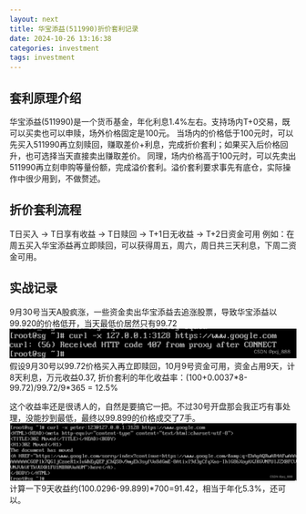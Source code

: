 ```yaml
---
layout: next
title: 华宝添益(511990)折价套利记录
date: 2024-10-26 13:16:38
categories: investment
tags: investment
---
```


## 套利原理介绍
华宝添益(511990)是一个货币基金，年化利息1.4%左右。支持场内T+0交易，既可以买卖也可以申赎，场外价格固定是100元。
当场内的价格低于100元时，可以先买入511990再立刻赎回，赚取差价+利息，完成折价套利；如果买入后价格回升，也可选择当天直接卖出赚取差价。
同理，场内价格高于100元时，可以先卖出511990再立刻申购等量份额，完成溢价套利。溢价套利要求事先有底仓，实际操作中很少用到，不做赘述。

## 折价套利流程
T日买入 -> T日享有收益 -> T日赎回 -> T+1日无收益 -> T+2日资金可用
例如：在周五买入华宝添益再立即赎回，可以获得周五，周六，周日共三天利息，下周二资金可用。
<!-- more -->

## 实战记录
9月30号当天A股疯涨，一些资金卖出华宝添益去追涨股票，导致华宝添益以99.920的价格低开，当天最低价居然只有99.72
![](image1.png)
假设9月30号以99.72价格买入再立即赎回，10月9号资金可用，资金占用9天，计8天利息，万元收益0.37, 折价套利的年化收益率：(100+0.0037\*8-99.72)/99.72/9\*365 = 12.5%

这个收益率还是很诱人的，自然是要搞它一把。不过30号开盘那会我正巧有事处理，没能抄到最低，最终以99.899的价格成交了7手。
![](image2.png)
计算一下9天收益约(100.0296-99.899)*700=91.42，相当于年化5.3%，还可以。
